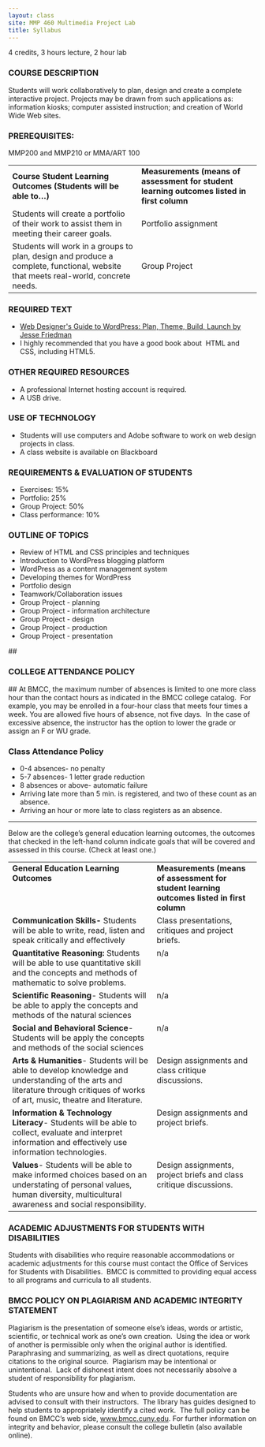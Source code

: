 ```yaml
---
layout: class
site: MMP 460 Multimedia Project Lab
title: Syllabus
---
```

4 credits, 3 hours lecture, 2 hour lab
<h3>COURSE DESCRIPTION</h3>
Students will work collaboratively to plan, design and create a complete interactive project. Projects may be drawn from such applications as: information kiosks; computer assisted instruction; and creation of World Wide Web sites.
<h3>PREREQUISITES:</h3>
MMP200 and MMP210 or MMA/ART 100
<table border="0" cellspacing="0" cellpadding="0">
<tbody>
<tr>
<td><strong>Course Student Learning Outcomes (Students will be able to…)</strong></td>
<td><strong>Measurements (means of assessment for student learning outcomes listed in first column</strong></td>
</tr>
<tr>
<td>Students will create a portfolio of their work to assist them in meeting their career goals.</td>
<td>Portfolio assignment</td>
</tr>
<tr>
<td>Students will work in a groups to plan, design and produce a complete, functional, website that meets real-world, concrete needs.</td>
<td>Group Project</td>
</tr>
</tbody>
</table>
<h3>REQUIRED TEXT</h3>
<ul>
 	<li><a href="http://www.amazon.com/Web-Designers-Guide-WordPress-Launch/dp/0321832817/ref=sr_1_1?ie=UTF8&amp;qid=1359045340&amp;sr=8-1&amp;keywords=web+designer+guide+to+wordpress">Web Designer's Guide to WordPress: Plan, Theme, Build, Launch by Jesse Friedman</a></li>
 	<li>I highly recommended that you have a good book about  HTML and CSS, including HTML5.</li>
</ul>
<h3>OTHER REQUIRED RESOURCES</h3>
<ul>
 	<li>A professional Internet hosting account is required.</li>
 	<li>A USB drive.</li>
</ul>
<h3>USE OF TECHNOLOGY</h3>
<ul type="disc">
 	<li>Students will use computers and Adobe software to work on web design projects in class.</li>
 	<li>A class website is available on Blackboard</li>
</ul>
<h3>REQUIREMENTS &amp; EVALUATION OF STUDENTS</h3>
<ul>
 	<li>Exercises: 15%</li>
 	<li>Portfolio: 25%</li>
 	<li>Group Project: 50%</li>
 	<li>Class performance: 10%</li>
</ul>
<h3>OUTLINE OF TOPICS</h3>
<ul>
 	<li>Review of HTML and CSS principles and techniques</li>
 	<li>Introduction to WordPress blogging platform</li>
 	<li>WordPress as a content management system</li>
 	<li>Developing themes for WordPress</li>
 	<li>Portfolio design</li>
 	<li>Teamwork/Collaboration issues</li>
 	<li>Group Project - planning</li>
 	<li>Group Project - information architecture</li>
 	<li>Group Project - design</li>
 	<li>Group Project - production</li>
 	<li>Group Project - presentation</li>
</ul>
## <h3>COLLEGE ATTENDANCE POLICY</h3> ##
At BMCC, the maximum number of absences is limited to one more class hour than the contact hours as indicated in the BMCC college catalog.  For example, you may be enrolled in a four-hour class that meets four times a week. You are allowed five hours of absence, not five days.  In the case of excessive absence, the instructor has the option to lower the grade or assign an F or WU grade.

<h3>Class Attendance Policy</h3>
<ul>
<li>0-4 absences- no penalty</li>
<li>5-7 absences- 1 letter grade reduction</li>
<li>8 absences or above- automatic failure</li>
<li>Arriving late more than 5 min. is registered, and two of these count as an absence.</li>
<li>Arriving an hour or more late to class registers as an absence.</li>
</ul>
<hr>
Below are the college’s general education learning outcomes, the outcomes that checked in the left-hand column indicate goals that will be covered and assessed in this course. (Check at least one.)
<table border="0" cellspacing="0" cellpadding="0">
<tbody>
<tr>
<td valign="top"><strong>General Education Learning Outcomes</strong></td>
<td valign="top"><strong>Measurements (means of assessment for student learning outcomes listed in first column</strong></td>
</tr>
<tr>
<td valign="top"><strong>Communication Skills- </strong>Students will be able to write, read, listen and speak critically and effectively</td>
<td valign="top">Class presentations, critiques and project briefs.</td>
</tr>
<tr>
<td valign="top"><strong>Quantitative Reasoning:</strong> Students will be able to use quantitative skill and the concepts and methods of mathematic to solve problems.</td>
<td valign="top">n/a</td>
</tr>
<tr>
<td valign="top"><strong>Scientific Reasoning</strong>- Students will be able to apply the concepts and methods of the natural sciences</td>
<td valign="top">n/a</td>
</tr>
<tr>
<td valign="top"><strong>Social and Behavioral Science</strong>- Students will be apply the concepts and methods of the social sciences</td>
<td valign="top">n/a</td>
</tr>
<tr>
<td valign="top"><strong>Arts &amp; Humanities</strong>- Students will be able to develop knowledge and understanding of the arts and literature through critiques of works of art, music, theatre and literature.</td>
<td valign="top">Design assignments and class critique discussions.</td>
</tr>
<tr>
<td valign="top"><strong>Information &amp; Technology Literacy</strong>- Students will be able to collect, evaluate and interpret information and effectively use information technologies.</td>
<td valign="top">Design assignments and project briefs.</td>
</tr>
<tr>
<td valign="top"><strong>Values</strong>- Students will be able to make informed choices based on an understating of personal values, human diversity, multicultural awareness and social responsibility.</td>
<td valign="top">Design assignments, project briefs and class critique discussions.</td>
</tr>
</tbody>
</table>

<h3>ACADEMIC ADJUSTMENTS FOR STUDENTS WITH DISABILITIES</h3>
Students with disabilities who require reasonable accommodations or academic adjustments for this course must contact the Office of Services for Students with Disabilities.  BMCC is committed to providing equal access to all programs and curricula to all students.
<h3>BMCC POLICY ON PLAGIARISM AND ACADEMIC INTEGRITY STATEMENT</h3>
Plagiarism is the presentation of someone else’s ideas, words or artistic, scientific, or technical work as one’s own creation.  Using the idea or work of another is permissible only when the original author is identified.  Paraphrasing and summarizing, as well as direct quotations, require citations to the original source.  Plagiarism may be intentional or unintentional.  Lack of dishonest intent does not necessarily absolve a student of responsibility for plagiarism.

Students who are unsure how and when to provide documentation are advised to consult with their instructors.  The library has guides designed to help students to appropriately identify a cited work.  The full policy can be found on BMCC’s web side, www.bmcc.cuny.edu. For further information on integrity and behavior, please consult the college bulletin (also available online).
